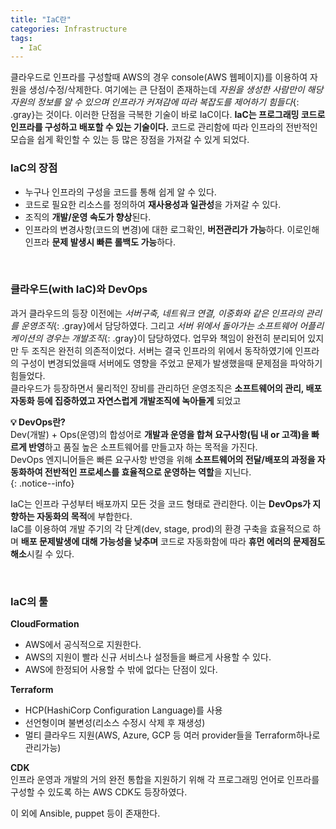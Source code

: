```yaml
---
title: "IaC란"
categories: Infrastructure
tags:
  - IaC
---
```


클라우드로 인프라를 구성할때 AWS의 경우 console(AWS 웹페이지)를 이용하여 자원을 생성/수정/삭제한다. 여기에는 큰 단점이 존재하는데 *자원을 생성한 사람만이 해당 자원의 정보를 알 수 있으며 인프라가 커져감에 따라 복잡도를 제어하기 힘들다*{: .gray}는 것이다. 이러한 단점을 극복한 기술이 바로 IaC이다. **IaC는 프로그래밍 코드로 인프라를 구성하고 배포할 수 있는 기술이다.** 코드로 관리함에 따라 인프라의 전반적인 모습을 쉽게 확인할 수 있는 등 많은 장점을 가져갈 수 있게 되었다.  

### IaC의 장점
- 누구나 인프라의 구성을 코드를 통해 쉽게 알 수 있다.
- 코드로 필요한 리소스를 정의하여 **재사용성과 일관성**을 가져갈 수 있다.
- 조직의 **개발/운영 속도가 향상**된다.
- 인프라의 변경사항(코드의 변경)에 대한 로그확인, **버전관리가 가능**하다. 이로인해 인프라 **문제 발생시 빠른 롤백도 가능**하다.  

<br />  

### 클라우드(with IaC)와 DevOps  
과거 클라우드의 등장 이전에는 *서버구축, 네트워크 연결, 이중화와 같은 인프라의 관리를 운영조직*{: .gray}에서 담당하였다. 그리고 *서버 위에서 돌아가는 소프트웨어 어플리케이션의 경우는 개발조직*{: .gray}이 담당하였다. 업무와 책임이 완전히 분리되어 있지만 두 조직은 완전히 의존적이었다. 서버는 결국 인프라의 위에서 동작하였기에 인프라의 구성이 변경되었을때 서버에도 영향을 주었고 문제가 발생했을때 문제점을 파악하기 힘들었다.  
클라우드가 등장하면서 물리적인 장비를 관리하던 운영조직은 **소프트웨어의 관리, 배포 자동화 등에 집중하였고 자연스럽게 개발조직에 녹아들게** 되었고 

**💡 DevOps란?**  
Dev(개발) + Ops(운영)의 합성어로 **개발과 운영을 합쳐 요구사항(팀 내 or 고객)을 빠르게 반영**하고 품질 높은 소프트웨어를 만들고자 하는 목적을 가진다.  
DevOps 엔지니어들은 빠른 요구사항 반영을 위해 **소프트웨어의 전달/배포의 과정을 자동화하여 전반적인 프로세스를 효율적으로 운영하는 역할**을 지닌다.  
{: .notice--info}  

IaC는 인프라 구성부터 배포까지 모든 것을 코드 형태로 관리한다. 이는 **DevOps가 지향하는 자동화의 목적**에 부합한다.  
IaC를 이용하여 개발 주기의 각 단계(dev, stage, prod)의 환경 구축을 효율적으로 하며 **배포 문제발생에 대해 가능성을 낮추며** 코드로 자동화함에 따라 **휴먼 에러의 문제점도 해소**시킬 수 있다.  

<br />  

### IaC의 툴

**CloudFormation**  
- AWS에서 공식적으로 지원한다.
- AWS의 지원이 빨라 신규 서비스나 설정들을 빠르게 사용할 수 있다.
- AWS에 한정되어 사용할 수 밖에 없다는 단점이 있다.  

**Terraform**  
- HCP(HashiCorp Configuration Language)를 사용
- 선언형이며 불변성(리소스 수정시 삭제 후 재생성)
- 멀티 클라우드 지원(AWS, Azure, GCP 등 여러 provider들을 Terraform하나로 관리가능)  

**CDK**  
인프라 운영과 개발의 거의 완전 통합을 지원하기 위해 각 프로그래밍 언어로 인프라를 구성할 수 있도록 하는 AWS CDK도 등장하였다.  

이 외에 Ansible, puppet 등이 존재한다.